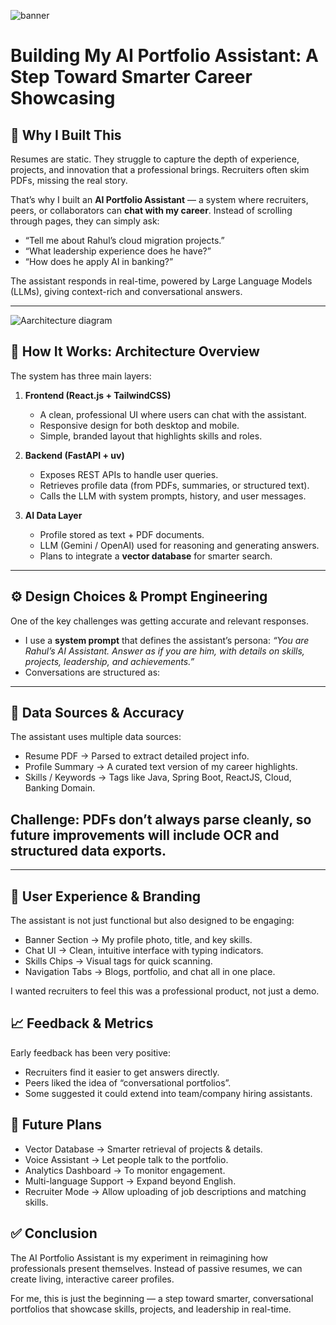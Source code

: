 ![banner](/images/portolio-banner.png)
# Building My AI Portfolio Assistant: A Step Toward Smarter Career Showcasing  

## 🚀 Why I Built This  
Resumes are static. They struggle to capture the depth of experience, projects, and innovation that a professional brings. Recruiters often skim PDFs, missing the real story.  

That’s why I built an **AI Portfolio Assistant** — a system where recruiters, peers, or collaborators can **chat with my career**. Instead of scrolling through pages, they can simply ask:  
- “Tell me about Rahul’s cloud migration projects.”  
- “What leadership experience does he have?”  
- “How does he apply AI in banking?”  

The assistant responds in real-time, powered by Large Language Models (LLMs), giving context-rich and conversational answers.  

---
![Aarchitecture diagram ](/images/ai-portfolio-architecture.png)
## 🧩 How It Works: Architecture Overview  

The system has three main layers:  

1. **Frontend (React.js + TailwindCSS)**  
   - A clean, professional UI where users can chat with the assistant.  
   - Responsive design for both desktop and mobile.  
   - Simple, branded layout that highlights skills and roles.  

2. **Backend (FastAPI + uv)**  
   - Exposes REST APIs to handle user queries.  
   - Retrieves profile data (from PDFs, summaries, or structured text).  
   - Calls the LLM with system prompts, history, and user messages.  

3. **AI Data Layer**  
   - Profile stored as text + PDF documents.  
   - LLM (Gemini / OpenAI) used for reasoning and generating answers.  
   - Plans to integrate a **vector database** for smarter search.  

---

## ⚙️ Design Choices & Prompt Engineering  

One of the key challenges was getting accurate and relevant responses.  
- I use a **system prompt** that defines the assistant’s persona: *“You are Rahul’s AI Assistant. Answer as if you are him, with details on skills, projects, leadership, and achievements.”*  
- Conversations are structured as:  



---

## 📂 Data Sources & Accuracy

The assistant uses multiple data sources:

- Resume PDF → Parsed to extract detailed project info.
- Profile Summary → A curated text version of my career highlights.
- Skills / Keywords → Tags like Java, Spring Boot, ReactJS, Cloud, Banking Domain.

## Challenge: PDFs don’t always parse cleanly, so future improvements will include OCR and structured data exports.

--- 

## 🎨 User Experience & Branding
The assistant is not just functional but also designed to be engaging:

- Banner Section → My profile photo, title, and key skills.
- Chat UI → Clean, intuitive interface with typing indicators.
- Skills Chips → Visual tags for quick scanning.
- Navigation Tabs → Blogs, portfolio, and chat all in one place.

I wanted recruiters to feel this was a professional product, not just a demo.

## 📈 Feedback & Metrics
Early feedback has been very positive:

- Recruiters find it easier to get answers directly.
- Peers liked the idea of “conversational portfolios”.
- Some suggested it could extend into team/company hiring assistants.

## 🔮 Future Plans

- Vector Database → Smarter retrieval of projects & details.
- Voice Assistant → Let people talk to the portfolio.
- Analytics Dashboard → To monitor engagement.
- Multi-language Support → Expand beyond English.
- Recruiter Mode → Allow uploading of job descriptions and matching skills.

## ✅ Conclusion

The AI Portfolio Assistant is my experiment in reimagining how professionals present themselves. Instead of passive resumes, we can create living, interactive career profiles.

For me, this is just the beginning — a step toward smarter, conversational portfolios that showcase skills, projects, and leadership in real-time.